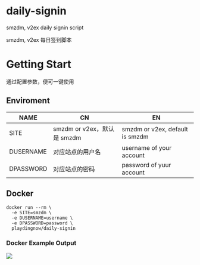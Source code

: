 # daily-signin

smzdm, v2ex daily signin script

smzdm, v2ex 每日签到脚本

# Getting Start

通过配置参数，便可一键使用

## Enviroment

| NAME| CN | EN  |
| --- | --- | --- |
| SITE | smzdm or v2ex，默认是 smzdm | smzdm or v2ex, default is smzdm |
| DUSERNAME | 对应站点的用户名 | username of your account |
| DPASSWORD | 对应站点的密码 | password of yuur account |

## Docker

```shell
docker run --rm \
  -e SITE=smzdm \
  -e DUSERNAME=username \
  -e DPASSWORD=password \
  playdingnow/daily-signin
```

### Docker Example Output

![](http://om4h4iqhe.bkt.clouddn.com/daily-signin-docker-output.png)
